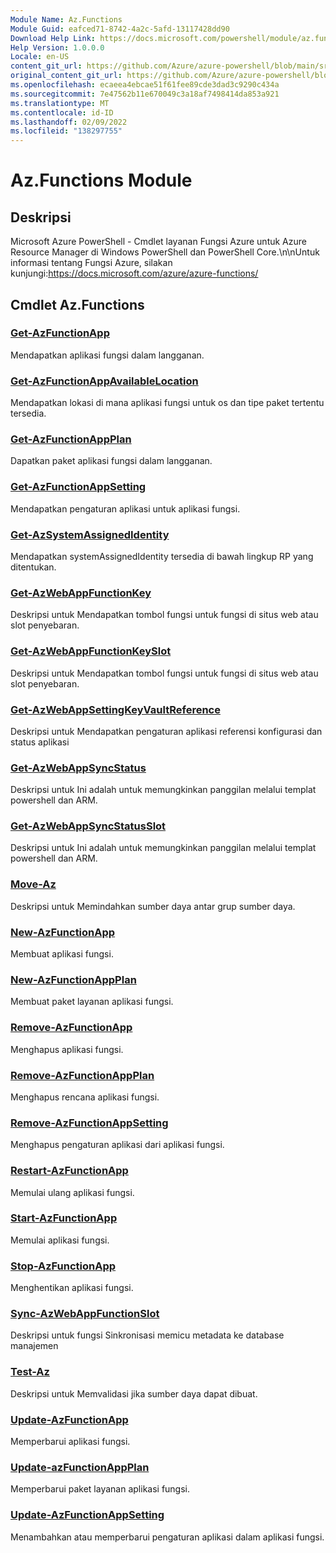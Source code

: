 ```yaml
---
Module Name: Az.Functions
Module Guid: eafced71-8742-4a2c-5afd-13117428dd90
Download Help Link: https://docs.microsoft.com/powershell/module/az.functions
Help Version: 1.0.0.0
Locale: en-US
content_git_url: https://github.com/Azure/azure-powershell/blob/main/src/Functions/help/Az.Functions.md
original_content_git_url: https://github.com/Azure/azure-powershell/blob/main/src/Functions/help/Az.Functions.md
ms.openlocfilehash: ecaeea4ebcae51f61fee89cde3dad3c9290c434a
ms.sourcegitcommit: 7e47562b11e670049c3a18af7498414da853a921
ms.translationtype: MT
ms.contentlocale: id-ID
ms.lasthandoff: 02/09/2022
ms.locfileid: "138297755"
---
```

# Az.Functions Module
## Deskripsi
Microsoft Azure PowerShell - Cmdlet layanan Fungsi Azure untuk Azure Resource Manager di Windows PowerShell dan PowerShell Core.\n\nUntuk informasi tentang Fungsi Azure, silakan kunjungi:https://docs.microsoft.com/azure/azure-functions/

## Cmdlet Az.Functions
### [Get-AzFunctionApp](Get-AzFunctionApp.md)
Mendapatkan aplikasi fungsi dalam langganan.

### [Get-AzFunctionAppAvailableLocation](Get-AzFunctionAppAvailableLocation.md)
Mendapatkan lokasi di mana aplikasi fungsi untuk os dan tipe paket tertentu tersedia.

### [Get-AzFunctionAppPlan](Get-AzFunctionAppPlan.md)
Dapatkan paket aplikasi fungsi dalam langganan.

### [Get-AzFunctionAppSetting](Get-AzFunctionAppSetting.md)
Mendapatkan pengaturan aplikasi untuk aplikasi fungsi.

### [Get-AzSystemAssignedIdentity](Get-AzSystemAssignedIdentity.md)
Mendapatkan systemAssignedIdentity tersedia di bawah lingkup RP yang ditentukan.

### [Get-AzWebAppFunctionKey](Get-AzWebAppFunctionKey.md)
Deskripsi untuk Mendapatkan tombol fungsi untuk fungsi di situs web atau slot penyebaran.

### [Get-AzWebAppFunctionKeySlot](Get-AzWebAppFunctionKeySlot.md)
Deskripsi untuk Mendapatkan tombol fungsi untuk fungsi di situs web atau slot penyebaran.

### [Get-AzWebAppSettingKeyVaultReference](Get-AzWebAppSettingKeyVaultReference.md)
Deskripsi untuk Mendapatkan pengaturan aplikasi referensi konfigurasi dan status aplikasi

### [Get-AzWebAppSyncStatus](Get-AzWebAppSyncStatus.md)
Deskripsi untuk Ini adalah untuk memungkinkan panggilan melalui templat powershell dan ARM.

### [Get-AzWebAppSyncStatusSlot](Get-AzWebAppSyncStatusSlot.md)
Deskripsi untuk Ini adalah untuk memungkinkan panggilan melalui templat powershell dan ARM.

### [Move-Az](Move-Az.md)
Deskripsi untuk Memindahkan sumber daya antar grup sumber daya.

### [New-AzFunctionApp](New-AzFunctionApp.md)
Membuat aplikasi fungsi.

### [New-AzFunctionAppPlan](New-AzFunctionAppPlan.md)
Membuat paket layanan aplikasi fungsi.

### [Remove-AzFunctionApp](Remove-AzFunctionApp.md)
Menghapus aplikasi fungsi.

### [Remove-AzFunctionAppPlan](Remove-AzFunctionAppPlan.md)
Menghapus rencana aplikasi fungsi.

### [Remove-AzFunctionAppSetting](Remove-AzFunctionAppSetting.md)
Menghapus pengaturan aplikasi dari aplikasi fungsi.

### [Restart-AzFunctionApp](Restart-AzFunctionApp.md)
Memulai ulang aplikasi fungsi.

### [Start-AzFunctionApp](Start-AzFunctionApp.md)
Memulai aplikasi fungsi.

### [Stop-AzFunctionApp](Stop-AzFunctionApp.md)
Menghentikan aplikasi fungsi.

### [Sync-AzWebAppFunctionSlot](Sync-AzWebAppFunctionSlot.md)
Deskripsi untuk fungsi Sinkronisasi memicu metadata ke database manajemen

### [Test-Az](Test-Az.md)
Deskripsi untuk Memvalidasi jika sumber daya dapat dibuat.

### [Update-AzFunctionApp](Update-AzFunctionApp.md)
Memperbarui aplikasi fungsi.

### [Update-azFunctionAppPlan](Update-AzFunctionAppPlan.md)
Memperbarui paket layanan aplikasi fungsi.

### [Update-AzFunctionAppSetting](Update-AzFunctionAppSetting.md)
Menambahkan atau memperbarui pengaturan aplikasi dalam aplikasi fungsi.

